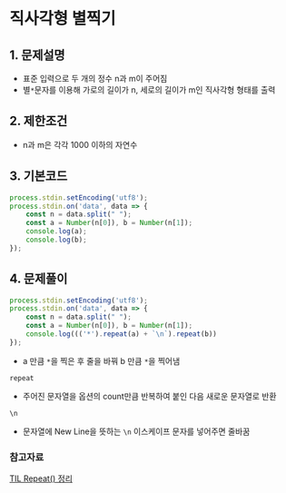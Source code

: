 # 직사각형 별찍기

## 1. 문제설명
 + 표준 입력으로 두 개의 정수 n과 m이 주어짐
 + 별```*```문자를 이용해 가로의 길이가 n, 세로의 길이가 m인 직사각형 형태를 출력
  
## 2. 제한조건
 + n과 m은 각각 1000 이하의 자연수
  
## 3. 기본코드
```JavaScript
process.stdin.setEncoding('utf8');
process.stdin.on('data', data => {
    const n = data.split(" ");
    const a = Number(n[0]), b = Number(n[1]);
    console.log(a);
    console.log(b);
});
```

## 4. 문제풀이
```JavaScript
process.stdin.setEncoding('utf8');
process.stdin.on('data', data => {
    const n = data.split(" ");
    const a = Number(n[0]), b = Number(n[1]);
    console.log((('*').repeat(a) + `\n`).repeat(b))
});
```

- a 만큼 ```*```을 찍은 후 줄을 바꿔 b 만큼 ```*```을 찍어냄

```repeat```
- 주어진 문자열을 옵션의 count만큼 반복하여 붙인 다음 새로운 문자열로 반환
 
```\n```
- 문자열에  New Line을 뜻하는 ```\n``` 이스케이프 문자를 넣어주면 줄바꿈

 
### 참고자료
[TIL Repeat() 정리](https://github.com/saehwa95/TIL/blob/main/JavaScript/Repeat().md)
